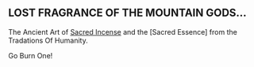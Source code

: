 ## LOST FRAGRANCE OF THE MOUNTAIN GODS...

The Ancient Art of [Sacred Incense](http://home.sacredincense/) and the [Sacred Essence] from the Tradations Of Humanity.

Go Burn One! 
